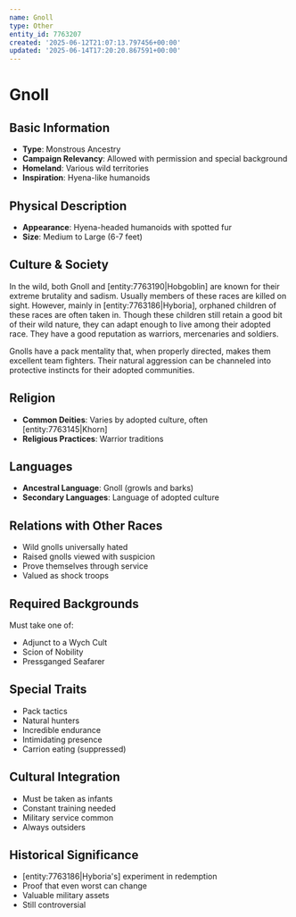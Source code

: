 ```yaml
---
name: Gnoll
type: Other
entity_id: 7763207
created: '2025-06-12T21:07:13.797456+00:00'
updated: '2025-06-14T17:20:20.867591+00:00'
---
```


# Gnoll

## Basic Information
- **Type**: Monstrous Ancestry
- **Campaign Relevancy**: Allowed with permission and special background
- **Homeland**: Various wild territories
- **Inspiration**: Hyena-like humanoids

## Physical Description
- **Appearance**: Hyena-headed humanoids with spotted fur
- **Size**: Medium to Large (6-7 feet)

## Culture & Society
In the wild, both Gnoll and [entity:7763190|Hobgoblin] are known for their extreme brutality and sadism. Usually members of these races are killed on sight. However, mainly in [entity:7763186|Hyboria], orphaned children of these races are often taken in. Though these children still retain a good bit of their wild nature, they can adapt enough to live among their adopted race. They have a good reputation as warriors, mercenaries and soldiers.

Gnolls have a pack mentality that, when properly directed, makes them excellent team fighters. Their natural aggression can be channeled into protective instincts for their adopted communities.

## Religion
- **Common Deities**: Varies by adopted culture, often [entity:7763145|Khorn]
- **Religious Practices**: Warrior traditions

## Languages
- **Ancestral Language**: Gnoll (growls and barks)
- **Secondary Languages**: Language of adopted culture

## Relations with Other Races
- Wild gnolls universally hated
- Raised gnolls viewed with suspicion
- Prove themselves through service
- Valued as shock troops

## Required Backgrounds
Must take one of:
- Adjunct to a Wych Cult
- Scion of Nobility
- Pressganged Seafarer

## Special Traits
- Pack tactics
- Natural hunters
- Incredible endurance
- Intimidating presence
- Carrion eating (suppressed)

## Cultural Integration
- Must be taken as infants
- Constant training needed
- Military service common
- Always outsiders

## Historical Significance
- [entity:7763186|Hyboria's] experiment in redemption
- Proof that even worst can change
- Valuable military assets
- Still controversial